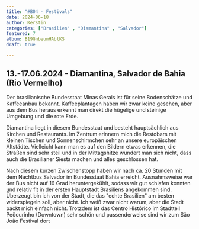 ```yaml
---
title: "#B04 - Festivals"
date: 2024-06-18
author: Kerstin
categories: ["Brasilien" , "Diamantina" , "Salvador"]
featured: 7
album: B19GnbeumHAblKS
draft: true

---
```


## 13.-17.06.2024 - Diamantina, Salvador de Bahia (Rio Vermelho)

Der brasilianische Bundesstaat Minas Gerais ist für seine Bodenschätze und Kaffeeanbau bekannt. Kaffeeplantagen haben wir zwar keine gesehen, aber aus dem Bus heraus erkennt man direkt die hügelige und steinige Umgebung und die rote Erde. 

Diamantina liegt in diesem Bundesstaat und besteht hauptsächlich aus Kirchen und Restaurants. Im Zentrum erinnern mich die Restobars mit kleinen Tischen und Sonnenschirmchen sehr an unsere europäischen Altstädte. Vielleicht kann man es auf den Bildern etwas erkennen, die Straßen sind sehr steil und in der Mittagshitze wundert man sich nicht, dass auch die Brasilianer Siesta machen und alles geschlossen hat. 

Nach diesem kurzen Zwischenstopp haben wir nach ca. 20 Stunden mit dem Nachtbus Salvador im Bundesstaat Bahia erreicht. Ausnahmsweise war der Bus nicht auf 16 Grad heruntergekühlt, sodass wir gut schlafen konnten und relativ fit in der ersten Hauptstadt Brasiliens angekommen sind. Überzeugt bin ich von der Stadt, die das "echte Brasilien" am besten widerspiegeln soll, aber nicht. Ich weiß zwar nicht warum, aber die Stadt packt mich einfach nicht. Trotzdem ist das Centro Histórico im Stadtteil Peöourinho (Downtown) sehr schön und passenderweise sind wir zum São João Festival dort 